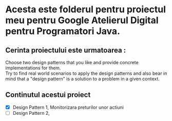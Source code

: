# Acesta este folderul pentru proiectul meu pentru Google Atelierul Digital pentru Programatori Java.
## Cerinta proiectului este urmatoarea :
 Choose two design patterns that you like and provide concrete implementations for them. <br/> 
 Try to find real world scenarios to apply the design patterns and also bear in mind that a "design pattern" is a solution to a problem in a given context.

## **Continutul acestui proiect**
 - [x] Design Pattern 1, Monitorizara preturilor unor actiuni
 - [ ] Design Pattern 2,
